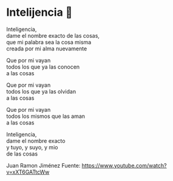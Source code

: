 # Intelijencia 🧠

Inteligencia,  
dame el nombre exacto de las cosas,  
que mi palabra sea la cosa misma  
creada por mi alma nuevamente  

Que por mi vayan  
todos los que ya las conocen  
a las cosas  


Que por mi vayan   
todos los que ya las olvidan   
a las cosas  


Que por mi vayan   
todos los mismos que las aman   
a las cosas  

Inteligencia,  
dame el nombre exacto  
y tuyo, y suyo, y mio   
de las cosas  



Juan Ramon Jiménez
Fuente: https://www.youtube.com/watch?v=xXT6GATtcWw